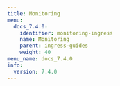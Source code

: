 ```yaml
---
title: Monitoring
menu:
  docs_7.4.0:
    identifier: monitoring-ingress
    name: Monitoring
    parent: ingress-guides
    weight: 40
menu_name: docs_7.4.0
info:
  version: 7.4.0
---
```


